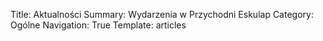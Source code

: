 Title: Aktualności
Summary: Wydarzenia w Przychodni Eskulap
Category: Ogólne
Navigation: True
Template: articles